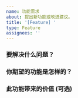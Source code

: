 ```yaml
---
name: 功能需求
about: 提出新功能或改进建议。
title: '[Feature] '
type: Feature
assignees: ''
---
```


### 要解决什么问题？
<!-- 描述一下您遇到的问题或痛点，以及为什么需要这个功能。
例如：我经常错过感兴趣的活动报名，希望能有一个日历订阅功能。 -->


### 你期望的功能是怎样的？
<!-- 请具体描述这个功能应该如何工作。
例如：在网站首页或个人中心提供一个 .ics 日历订阅链接，点击后可以将所有活动的截止日期添加到用户的本地日历（如 Google Calendar, Outlook）。 -->


### 此功能带来的价值 (可选)
<!-- 描述这个功能对用户或项目有什么好处。
例如：帮助用户更好地管理活动日程，提高用户粘性。 -->